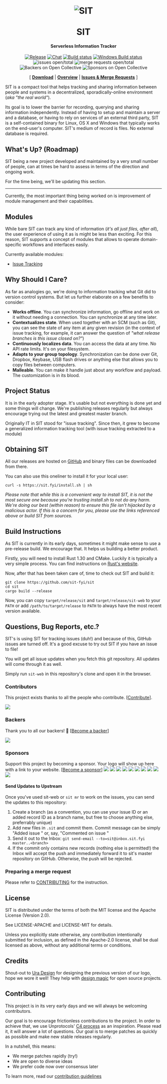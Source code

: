 <h1 align="center">
  <br>
  <img src="splash.jpg" alt="SIT">
  <br>
  <br>
  SIT
  <br>
</h1>

<h4 align="center">Serverless Information Tracker</h4>

<p align="center">
 <a href="https://github.com/sit-fyi/sit/releases"><img alt="Release" src="https://img.shields.io/github/release/sit-fyi/sit.svg"></a>
 <a href="https://gitter.im/sit-fyi/Lobby"><img alt="Chat" src="https://badges.gitter.im/sit-fyi/Lobby.png"></a>
 <a href="https://travis-ci.org/sit-fyi/sit"><img alt="Build status" src="https://travis-ci.org/sit-fyi/sit.svg?branch=master"></a>
 <a href="https://ci.appveyor.com/project/yrashk/sit"><img alt="Windows Build status" src="https://ci.appveyor.com/api/projects/status/0iv6ltgk3pa122hx?svg=true"></a>
 <img alt="issues open/total" src="https://s3-us-west-1.amazonaws.com/sit-badges/issues.svg?refresh">
 <img alt="merge requests open/total" src="https://s3-us-west-1.amazonaws.com/sit-badges/merge_requests.svg?refresh">
  <img alt="Backers on Open Collective" src="https://opencollective.com/sit/backers/badge.svg">
  <img alt="Sponsors on Open Collective" src="https://opencollective.com/sit/sponsors/badge.svg">
</p>

<p align="center">
  [
    <a href="https://github.com/sit-fyi/sit/releases"><b>Download</b></a> |
    <a href="doc/architecture_overview.md"><b>Overview</b></a> |
    <a href="#questions-bug-reports-etc"><b>Issues & Merge Requests</b></a>
  ]
</p>

SIT is a compact tool that helps tracking and sharing information between people and systems
in a decentralized, sporadically-online environment (*aka "the real world"*).

Its goal is to lower the barrier for recording, querying and sharing information
independently. Instead of having to setup and maintain a server and a database,
or having to rely on services of an external third party, SIT is a self-contained
binary for Linux, OS X and Windows that typically works on the end-user's computer.
SIT's medium of record is files. No external database is required.

## What's Up? (Roadmap)

SIT being a new project developed and maintained by a very small number of people,
can at times be hard to assess in terms of the direction and ongoing work.

For the time being, we'll be updating this section.

---

Currently, the most important thing being worked on is improvement of module management
and their capabilities.

## Modules

While bare SIT can track any kind of information (*it's all just files, after
all*), the user experience of using it as is might be less than exciting. For this
reason, SIT supports a concept of modules that allows to operate domain-specific
workflows and interfaces easily.

Currently available modules:

* [Issue Tracking](https://github.com/sit-fyi/issue-tracking)

## Why Should I Care?

As far as analogies go, we're doing to information tracking what Git did to version control systems. But let us
further elaborate on a few benefits to consider:

* **Works offline**. You can synchronize information, go offline and work
  on it without needing a connection. You can synchronize at any time later.
* **Contextualizes state**. When used together with an SCM (such as Git), you
  can see the state of any item at any given revision (in the context of issue
  tracking, for example, it can answer the question of *"what release branches
  is this issue closed on?"*)
* **Continuously localizes data**. You can access the data at any time. No API rate limits. It's on your filesystem.
* **Adapts to your group topology**. Synchronization can be done over Git, Dropbox, Keybase,
  USB flash drives or anything else that allows you to copy files between computers.
* **Malleable**. You can make it handle just about any workflow and payload. The customization
  is in its blood.

## Project Status

It is in the early adopter stage. It's usable but not everything is done yet and
some things will change. We're publishing releases regularly but always encourage
trying out the latest and greatest master branch.

Originally IT in SIT stood for "issue tracking". Since then, it grew to become a generalized
information tracking tool (with issue tracking extracted to a module)

## Obtaining SIT

All our releases are hosted on [GitHub](https://github.com/sit-fyi/sit/releases)
and binary files can be downloaded from there.

You can also use this oneliner to install it for your local user:

```
curl -s https://sit.fyi/install.sh | sh
```

*Please note that while this is a convenient way to install SIT, it is not
the most secure one because you're trusting install.sh to not do any harm.
We're doing our best (within reason) to ensure this file isn't hijacked by a malicious
actor. If this is a concern for you, please use the links referenced above or
build SIT from sources.*



## Build Instructions

As SIT is currently in its early days, sometimes it might make sense to use a
pre-release build. We encourage that. It helps us building a better product.

Firstly, you will need to install Rust 1.30 and CMake. Luckily
it is typically a very simple process. You can find
instructions on [Rust's website](https://www.rust-lang.org/en-US/install.html).

Now, after that has been taken care of, time to check
out SIT and build it:

```
git clone https://github.com/sit-fyi/sit
cd sit
cargo build --release
```

Now, you can copy `target/release/sit` and `target/release/sit-web` to your
`PATH` or add `/path/to/target/release` to `PATH` to always have the most
recent version available.

## Questions, Bug Reports, etc.?

SIT's is using SIT for tracking issues (duh!) and because of this, GitHub
issues are turned off. It's a good excuse to try out SIT if you have an
issue to file!

You will get all issue updates when you fetch this git repository. All updates
will come through it as well.

Simply run `sit-web` in this repository's clone and open it in the browser.

### Contributors

This project exists thanks to all the people who contribute. [[Contribute](CONTRIBUTING.md)].

<a href="https://github.com/sit-fyi/sit/graphs/contributors"><img src="https://opencollective.com/sit/contributors.svg?width=890&button=false" /></a>

### Backers

Thank you to all our backers! 🙏 [[Become a backer](https://opencollective.com/sit#backer)]

<a href="https://opencollective.com/sit#backers" target="_blank"><img src="https://opencollective.com/sit/backers.svg?width=890"></a>

### Sponsors
 Support this project by becoming a sponsor. Your logo will show up here with a link to your website. [[Become a sponsor](https://opencollective.com/sit#sponsor)]
 <a href="https://opencollective.com/sit/sponsor/0/website" target="_blank"><img src="https://opencollective.com/sit/sponsor/0/avatar.svg"></a>
<a href="https://opencollective.com/sit/sponsor/1/website" target="_blank"><img src="https://opencollective.com/sit/sponsor/1/avatar.svg"></a>
<a href="https://opencollective.com/sit/sponsor/2/website" target="_blank"><img src="https://opencollective.com/sit/sponsor/2/avatar.svg"></a>
<a href="https://opencollective.com/sit/sponsor/3/website" target="_blank"><img src="https://opencollective.com/sit/sponsor/3/avatar.svg"></a>
<a href="https://opencollective.com/sit/sponsor/4/website" target="_blank"><img src="https://opencollective.com/sit/sponsor/4/avatar.svg"></a>
<a href="https://opencollective.com/sit/sponsor/5/website" target="_blank"><img src="https://opencollective.com/sit/sponsor/5/avatar.svg"></a>
<a href="https://opencollective.com/sit/sponsor/6/website" target="_blank"><img src="https://opencollective.com/sit/sponsor/6/avatar.svg"></a>
<a href="https://opencollective.com/sit/sponsor/7/website" target="_blank"><img src="https://opencollective.com/sit/sponsor/7/avatar.svg"></a>
<a href="https://opencollective.com/sit/sponsor/8/website" target="_blank"><img src="https://opencollective.com/sit/sponsor/8/avatar.svg"></a>
<a href="https://opencollective.com/sit/sponsor/9/website" target="_blank"><img src="https://opencollective.com/sit/sponsor/9/avatar.svg"></a>

#### Send Updates to Upstream

Once you've used sit-web or `sit mr` to work on the issues,
you can send the updates to this repository:

1. Create a branch (as a convention, you can use your issue ID or an added record ID as a branch name, but free to choose anything else, preferrably unique)
2. Add new files in `.sit` and commit them. Commit message can be simply "Added issue <ISSUE-ID>"
   or, say, "Commented on issue <ISSUE-ID>"
3. Send it out to the Inbox: `git send-email --to=sit@inbox.sit.fyi master..<branch>`
4. If the commit only contains new records (nothing else is permitted!) the Inbox
   will accept the push and immediately forward it to sit's master repository on GitHub.
   Otherwise, the push will be rejected.

### Preparing a merge request

Please refer to [CONTRIBUTING](https://github.com/sit-fyi/sit/blob/master/CONTRIBUTING.md#preparing-a-merge-request) for the instruction.

## License

SIT is distributed under the terms of both the MIT license and the Apache License (Version 2.0).

See LICENSE-APACHE and LICENSE-MIT for details.

Unless you explicitly state otherwise, any contribution intentionally submitted
for inclusion, as defined in the Apache-2.0 license, shall be dual licensed as
above, without any additional terms or conditions.

## Credits

Shout-out to [Ura Design](https://ura.design/) for designing the previous version of our logo, hope we wore it well! They help with [design magic](https://ura.design/request/) for open source projects.

## Contributing

This project is in its very early days and we will always be welcoming
contributors.

Our goal is to encourage frictionless contributions to the project. In order to
achieve that, we use Unprotocols' [C4 process](https://rfc.unprotocols.org/spec:1/C4)
as an inspiration. Please read it, it will answer a lot of questions. Our goal is to
merge patches as quickly as possible and make new stable releases regularly.

In a nutshell, this means:

* We merge patches rapidly (try!)
* We are open to diverse ideas
* We prefer code now over consensus later

To learn more, read our [contribution guidelines](CONTRIBUTING.md)
